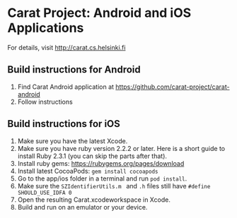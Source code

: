 # Carat Project: Android and iOS Applications

For details, visit http://carat.cs.helsinki.fi

## Build instructions for Android

1. Find Carat Android application at https://github.com/carat-project/carat-android
2. Follow instructions

## Build instructions for iOS

1. Make sure you have the latest Xcode.
2. Make sure you have ruby version 2.2.2 or later. Here is a short guide to install Ruby 2.3.1 (you can skip the parts after that).
3. Install ruby gems: https://rubygems.org/pages/download
4. Install latest CocoaPods: `gem install cocoapods`
5. Go to the app/ios folder in a terminal and run `pod install`.
6. Make sure the `SZIdentifierUtils.m ` and `.h` files still have `#define SHOULD_USE_IDFA 0`
7. Open the resulting Carat.xcodeworkspace in Xcode.
8. Build and run on an emulator or your device.
